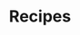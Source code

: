---
title: Recipes
menu:
  sidebar:
    name: Recipes
    identifier: recipes
    parent: farming
    weight: 10
---